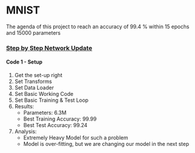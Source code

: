 # MNIST
The agenda of this project to reach an accuracy of 99.4 % within 15 epochs and 15000 parameters

### [**Step by Step Network Update**](https://docs.google.com/spreadsheets/d/1NUM1eW6RdCb2L5-g2rbJ2UoGToiRC5IRQzwvw-CcVtU)

#### **Code 1 - Setup**

1. Get the set-up right
2. Set Transforms
3. Set Data Loader
4. Set Basic Working Code
5. Set Basic Training  & Test Loop
6. Results:
   - Parameters: 6.3M
   - Best Training Accuracy: 99.99
   - Best Test Accuracy: 99.24
7. Analysis:
   * Extremely Heavy Model for such a problem
   * Model is over-fitting, but we are changing our model in the next step
